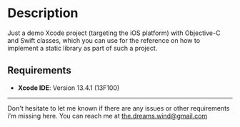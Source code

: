 # Description
Just a demo Xcode project (targeting the iOS platform) with Objective-C and Swift classes, which you can use for the reference on
how to implement a static library as part of such a project.

## Requirements
- **Xcode IDE**: Version 13.4.1 (13F100)
---
Don't hesitate to let me known if there are any issues or other requirements i'm missing here. You can reach me at the.dreams.wind@gmail.com

